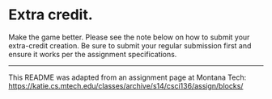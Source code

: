 # Extra credit.  
Make the game better. Please see the note below on how to submit your extra-credit creation. Be sure to submit your regular submission first and ensure it works per the assignment specifications.  

---

This README was adapted from an assignment page at Montana Tech: https://katie.cs.mtech.edu/classes/archive/s14/csci136/assign/blocks/
